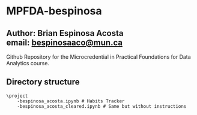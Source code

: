 # MPFDA-bespinosa
Author: **Brian Espinosa Acosta**  
email: bespinosaaco@mun.ca
--
Github Repository for the Microcredential in Practical Foundations for Data Analytics course.

## Directory structure
```text
\project
    -bespinosa_acosta.ipynb # Habits Tracker
    -bespinosa_acosta_cleared.ipynb # Same but without instructions
```

